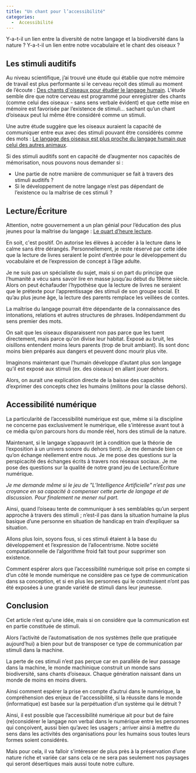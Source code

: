 ```yaml
---
title: "Un chant pour l’accessibilité"
categories:
  -  Accessibilité
---
```


Y-a-t-il un lien entre la diversité de notre langage et la biodiversité dans la nature ? Y-a-t-il un lien entre notre vocabulaire et le chant des oiseaux ?

## Les stimuli auditifs

Au niveau scientifique, j’ai trouvé une étude qui établie que notre mémoire de travail est plus performante si le cerveau reçoit des stimuli au moment de l’écoute : [Des chants d'oiseaux pour étudier le langage humain](https://www.techno-science.net/actualite/chants-oiseaux-etudier-langage-humain-N20131.html).
L'étude semble dire que notre cerveau est programmé pour enregistrer des chants (comme celui des oiseaux - sans sens verbale évident) et que cette mise en mémoire est favorisée par l’existence de stimuli… sachant qu’un chant d’oiseaux peut lui même être considéré comme un stimuli.

Une autre étude suggère que les oiseaux auraient la capacité de communiquer entre eux avec des stimuli pouvant être considérés comme des mots : [Le langage des oiseaux est plus proche du langage humain que celui des autres animaux](https://www.visiontimes.fr/savoir/nature/langage-oiseaux-plus-proche-langage-humain-que-autres-animaux).

Si des stimuli auditifs sont en capacité de d’augmenter nos capacités de mémorisation, nous pouvons nous demander si :

 * Une partie de notre manière de communiquer se fait à travers des stimuli auditifs ?
 * Si le développement de notre langage n’est pas dépendant de l’existence ou la maîtrise de ces stimuli ?

## Lecture/Écriture

Attention, notre gouvernement a un plan génial pour l’éducation des plus jeunes pour la maîtrise du langage : [Le quart d’heure lecture](https://eduscol.education.fr/3757/le-quart-d-heure-lecture).

En soit, c'est positif. On autorise les élèves à accéder à la lecture dans le calme sans être dérangés. Personnellement, je reste réservé par cette idée que la lecture de livres seraient le point d’entrée pour le développement du vocabulaire et de l’expression de concept à l’âge adulte.

Je ne suis pas un spécialiste du sujet, mais si on part du principe que l’humanité a vécu sans savoir lire en masse jusqu’au début du 19ème siècle. Alors on peut échafauder l’hypothèse que la lecture de livres ne seraient que le prétexte pour l’apprentissage des stimuli de son groupe social. Et qu’au plus jeune âge, la lecture des parents remplace les veillées de contes.

La maîtrise du langage pourrait être dépendante de la connaissance des intonations, relations et autres structures de phrases. Indépendamment du sens premier des mots.

On sait que les oiseaux disparaissent non pas parce que les tuent directement, mais parce qu'on divise leur habitat. Exposé au bruit, les oisillons entendent moins leurs parents (trop de bruit ambiant). Ils sont donc moins bien préparés aux dangers et peuvent donc mourir plus vite.

Imaginons maintenant que l’humain développe d’autant plus son langage qu’il est exposé aux stimuli (ex. des oiseaux) en allant jouer dehors.

Alors, on aurait une explication directe de la baisse des capacités d’exprimer des concepts chez les humains (militons pour la classe dehors).

## Accessibilité numérique

La particularité de l’accessibilité numérique est que, même si la discipline ne concerne pas exclusivement le numérique, elle s’intéresse avant tout à ce média qu’on parcours hors du monde réel, hors des stimuli de la nature.

Maintenant, si le langage s’appauvrit (et à condition que la théorie de l’exposition à un univers sonore du dehors tient). Je me demande bien ce qu’on échange réellement entre nous. Je me pose des questions sur la perspicacité des échanges écrits à travers nos réseaux sociaux. Je me pose des questions sur la qualité de notre grand jeu de Lecture/Écriture numérique.

*Je me demande même si le jeu de "L’Intelligence Artificielle" n’est pas une croyance en sa capacité à compenser cette perte de langage et de discussion. Pour finalement ne mener nul part.*

Ainsi, quand l’oiseau tente de communiquer à ses semblables qu’un serpent approche à travers des stimuli ; n’est-il pas dans la situation humaine la plus basique d’une personne en situation de handicap en train d’expliquer sa situation.

Allons plus loin, soyons fous, si ces stimuli étaient à la base du développement et l’expression de l’allocentrisme. Notre société computationnelle de l’algorithme froid fait tout pour supprimer son existence.

Comment espérer alors que l’accessibilité numérique soit prise en compte si d’un côté le monde numérique ne considère pas ce type de communication dans sa conception, et si en plus les personnes qui le construisent n’ont pas été exposées à une grande variété de stimuli dans leur jeunesse.

## Conclusion

Cet article n’est qu'une idée, mais si on considère que la communication est en partie constituée de stimuli.

Alors l’activité de l’automatisation de nos systèmes (telle que pratiquée aujourd’hui) a bien pour but de transposer ce type de communication par stimuli dans la machine.

La perte de ces stimuli n’est pas perçue car en parallèle de leur passage dans la machine, le monde machinique construit un monde sans biodiversité, sans chants d’oiseaux. Chaque génération naissant dans un monde de moins en moins divers.

Ainsi comment espérer la prise en compte d’autrui dans le numérique, la compréhension des enjeux de l'accessibilité, si la réussite dans le monde (informatique) est basée sur la perpétuation d’un système qui le détruit ?

Ainsi, il est possible que l’accessibilité numérique ait pour but de faire (re)considérer le langage non verbal dans le numérique entre les personnes qui conçoivent, aussi bien qu’avec les usagers ; arriver ainsi à mettre du sens dans les activités des organisations pour les humains sous toutes leurs formes soient considérés.

Mais pour cela, il va falloir s’intéresser de plus près à la préservation d’une nature riche et variée car sans cela ce ne sera pas seulement nos paysages qui seront désertiques mais aussi toute notre culture.






